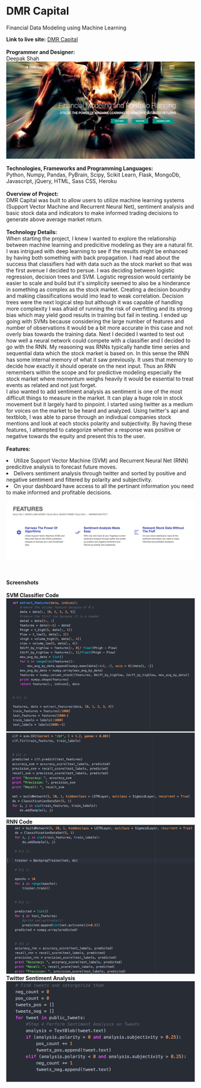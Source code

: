 # DMR Capital
Financial Data Modeling using Machine Learning

<b>Link to live site:</b> <a href='https://financial-modeling-dmr.herokuapp.com/'>DMR Capital</a><br><br>
<b>Programmer and Designer:</b> <br>
Deepak Shah 
![alt tag](https://github.com/Dvshah13/Screens-for-Data-Science-Projects/blob/master/dmr_capital_fp.png?raw=true)

<b>Technologies, Frameworks and Programming Languages:</b><br>
Python, Numpy, Pandas, PyBrain, Scipy, Scikit Learn, Flask, MongoDb, Javascript, jQuery, HTML, Sass CSS, Heroku
<br><br>
<b>Overview of Project:</b><br>
DMR Capital was built to allow users to utilize machine learning systems (Support Vector Machine and Recurrent Neural Net), sentiment analysis and basic stock data and indicators to make informed trading decisions to generate above average market return. 
<br><br>
<b>Technology Details:</b><br>
When starting the project, I knew I wanted to explore the relationship between machine learning and predicitive modeling as they are a natural fit.  I was intrigued with deep learning to see if the results might be enhanced by having both something with back propagation.  I had read about the success that classifiers had with data such as the stock market so that was the first avenue I decided to persue.  I was deciding between logistic regression, decision trees and SVM.  Logistic regression would certainly be easier to scale and build but it's simplicity seemed to also be a hinderance in something as complex as the stock market.  Creating a decision boundry and making classifications would imo lead to weak correlation.  Decision trees were the next logical step but although it was capable of handling more complexity I was afraid of running the risk of overfitting and its strong bias which may yield good results in training but fail in testing.  I ended up going with SVMs because considering the large number of features and number of observations it would be a bit more accurate in this case and not overly bias towards the training data.  Next I decided I wanted to test out how well a neural network could compete with a classifier and I decided to go with the RNN.  My reasoning was RNNs typically handle time series and sequential data which the stock market is based on.  In this sense the RNN has some internal memory of what it saw previously. It uses that memory to decide how exactly it should operate on the next input. Thus an RNN remembers within the scope and for predictive modeling especially the stock market where momentum weighs heavily it would be essential to treat events as related and not just forget.  <br>
I also wanted to add sentiment analysis as sentiment is one of the most difficult things to measure in the market.  It can play a huge role in stock movement but it largely hard to pinpoint.  I started using twitter as a medium for voices on the market to be heard and analyzed.  Using twitter's api and textblob, I was able to parse through an indivdual companies stock mentions and look at each stocks polarity and subjectivity.  By having these features, I attempted to categorize whether a response was positive or negative towards the equity and present this to the user.
<br><br>
<b>Features:</b>
<li>Utilize Support Vector Machine (SVM) and Recurrent Neural Net (RNN) predicitive analysis to forecast future moves.</li>
<li>Delivers sentiment analysis through twitter and sorted by positive and negative sentiment and filtered by polarity and subjectivity.</li>
<li>On your dashboard have access to all the pertinant information you need to make informed and profitable decisions.</li>

![alt tag](https://github.com/Dvshah13/Screens-for-Data-Science-Projects/blob/master/dmr_screen1.png?raw=true)


<br><br>
<b>Screenshots</b><br><br>
<b>SVM Classifier Code</b><br>
![alt tag](https://github.com/Dvshah13/Screens-for-Data-Science-Projects/blob/master/dmr_screen2.png?raw=true)
![alt tag](https://github.com/Dvshah13/Screens-for-Data-Science-Projects/blob/master/dmr_screen3.png?raw=true)
<br><b>RNN Code</b><br>
![alt tag](https://github.com/Dvshah13/Screens-for-Data-Science-Projects/blob/master/dmr_screen4.png?raw=true)
<br><b>Twitter Sentiment Analysis</b><br>
![alt tag](https://github.com/Dvshah13/Screens-for-Data-Science-Projects/blob/master/dmr_screen5.png?raw=true)
